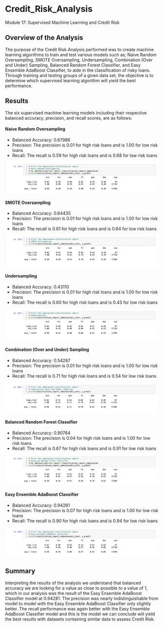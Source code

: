 # Credit_Risk_Analysis
Module 17: Supervised Machine Learning and Credit Risk

## **Overview of the Analysis**

The purpose of the Credit Risk Analysis performed was to create machine learning algorithms to train and test various models such as; Naive Random Oversampling, SMOTE Oversampling, Undersampling, Combination (Over and Under) Sampling, Balanced Random Forest Classifier, and Easy Ensemble AdaBoost Classifier, to aide in the classification of risky loans. Through training and testing groups of a given data set, the objective is to determine which supervised learning algorithm will yield the best performance.

## Results

The six supervised machine learning models including their respective balanced accuracy, precision, and recall scores, are as follows:

#### Naive Random Oversampling

- Balanced Accuracy: 0.67986
- Precision: The precision is 0.01 for high risk loans and is 1.00 for low risk loans
- Recall: The recall is 0.59 for high risk loans and is 0.68 for low risk loans

![Naive Random Oversampling](https://github.com/sqrtofpi/Credit_Risk_Analysis/blob/e05aaf998ec6ffa31b59dd0c1887c2fe5667347a/Resources/Naive%20Random%20Oversampling.png)

#### SMOTE Oversampling

- Balanced Accuracy: 0.64435
- Precision: The precision is 0.01 for high risk loans and is 1.00 for low risk loans
- Recall: The recall is 0.61 for high risk loans and is 0.64 for low risk loans

![SMOTE Oversampling](https://github.com/sqrtofpi/Credit_Risk_Analysis/blob/e05aaf998ec6ffa31b59dd0c1887c2fe5667347a/Resources/SMOTE%20Oversampling.png)

#### Undersampling

- Balanced Accuracy: 0.43110
- Precision: The precision is 0.01 for high risk loans and is 1.00 for low risk loans
- Recall: The recall is 0.60 for high risk loans and is 0.43 for low risk loans

![Undersampling](https://github.com/sqrtofpi/Credit_Risk_Analysis/blob/e05aaf998ec6ffa31b59dd0c1887c2fe5667347a/Resources/Undersampling.png)

#### Combination (Over and Under) Sampling

- Balanced Accuracy: 0.54287
- Precision: The precision is 0.01 for high risk loans and is 1.00 for low risk loans
- Recall: The recall is 0.71 for high risk loans and is 0.54 for low risk loans

![Combination (Over and Under) Sampling](https://github.com/sqrtofpi/Credit_Risk_Analysis/blob/e05aaf998ec6ffa31b59dd0c1887c2fe5667347a/Resources/Combination%20(Over%20and%20Under)%20Sampling.png)

#### Balanced Random Forest Classifier

- Balanced Accuracy: 0.90764
- Precision: The precision is 0.04 for high risk loans and is 1.00 for low risk loans
- Recall: The recall is 0.67 for high risk loans and is 0.91 for low risk loans

![Balanced Random Forest Classifier](https://github.com/sqrtofpi/Credit_Risk_Analysis/blob/e05aaf998ec6ffa31b59dd0c1887c2fe5667347a/Resources/Balanced%20Random%20Forest%20Classifier.png)

#### Easy Ensemble AdaBoost Classifier

- Balanced Accuracy: 0.94281
- Precision: The precision is 0.07 for high risk loans and is 1.00 for low risk loans
- Recall: The recall is 0.90 for high risk loans and is 0.94 for low risk loans

![Easy Ensemble AdaBoost Classifier](https://github.com/sqrtofpi/Credit_Risk_Analysis/blob/e05aaf998ec6ffa31b59dd0c1887c2fe5667347a/Resources/Easy%20Ensemble%20AdaBoost%20Classifier.png)

## Summary

Interpreting the results of the analysis we understand that balanced accuracy we are looking for a value as close to possible to a value of 1, which in our analysis was the result of the Easy Ensemble AdaBoost Classifier model at 0.94281. The precision was nearly indistinguishable from model to model with the Easy Ensemble AdaBoost Classifier only slightly better. The recall performance was again better with the Easy Ensemble AdaBoost Classifier model and this is the model we can conclude will yield the best results with datasets containing similar data to assess Credit Risk.
